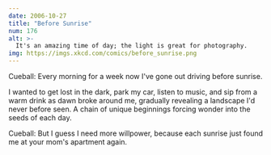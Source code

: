 ```yaml
---
date: 2006-10-27
title: "Before Sunrise"
num: 176
alt: >-
  It's an amazing time of day; the light is great for photography.
img: https://imgs.xkcd.com/comics/before_sunrise.png
---
```

Cueball: Every morning for a week now I've gone out driving before sunrise.

I wanted to get lost in the dark, park my car, listen to music, and sip from a warm drink as dawn broke around me, gradually revealing a landscape I'd never before seen. A chain of unique beginnings forcing wonder into the seeds of each day.

Cueball: But I guess I need more willpower, because each sunrise just found me at your mom's apartment again.